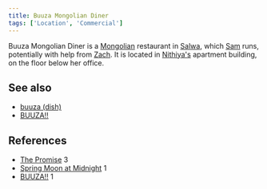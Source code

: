 ```yaml
---
title: Buuza Mongolian Diner
tags: ['Location', 'Commercial']
---
```

Buuza Mongolian Diner is a [Mongolian](/_wiki/mongolia.md) restaurant in [Salwa](/_wiki/salwa.md), which [Sam](/_wiki/sam.md) runs, potentially with help from [Zach](/_wiki/zach.md). It is located in [Nithiya's](/_wiki/nithiya.md) apartment building, on the floor below her office.

## See also
- [buuza (dish)](/_wiki/buuza-dish.md)
- [BUUZA!!](/_wiki/buuza.md)

## References
- [The Promise](/_wiki/the-promise.md) 3
- [Spring Moon at Midnight](/_wiki/spring-moon-at-midnight.md) 1
- [BUUZA!!](/_wiki/buuza.md) 1
